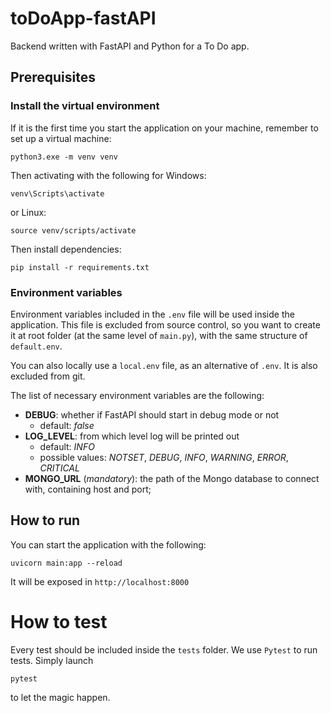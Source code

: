 # toDoApp-fastAPI

Backend written with FastAPI and Python for a To Do app.

## Prerequisites

### Install the virtual environment

If it is the first time you start the application on your machine, remember to set up a virtual machine:
```
python3.exe -m venv venv
```

Then activating with the following for Windows:
```
venv\Scripts\activate
```
or Linux:
```
source venv/scripts/activate
```

Then install dependencies:
```
pip install -r requirements.txt
```

### Environment variables

Environment variables included in the `.env` file will be used inside the application. This file is excluded from source control, so you want to create it at root folder (at the same level of `main.py`), with the same structure of `default.env`.

You can also locally use a `local.env` file, as an alternative of `.env`. It is also excluded from git.

The list of necessary environment variables are the following:
* **DEBUG**: whether if FastAPI should start in debug mode or not
  * default: _false_
* **LOG_LEVEL**: from which level log will be printed out
  * default: _INFO_
  * possible values: _NOTSET_, _DEBUG_, _INFO_, _WARNING_, _ERROR_, _CRITICAL_
* **MONGO_URL** (_mandatory_): the path of the Mongo database to connect with, containing host and port;
## How to run

You can start the application with the following:
```
uvicorn main:app --reload
```

It will be exposed in `http://localhost:8000`

# How to test

Every test should be included inside the `tests` folder. We use `Pytest` to run tests. Simply launch
```
pytest
```

to let the magic happen.